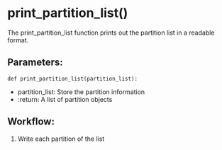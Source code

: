 # print_partition_list()
The print_partition_list function prints out the partition list in a readable format.
## Parameters:
    def print_partition_list(partition_list):
-  partition_list: Store the partition information
- :return: A list of partition objects
## Workflow:
1. Write each partition of the list